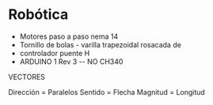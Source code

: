 # Robótica

- Motores paso a paso nema 14
- Tornillo de bolas - varilla trapezoidal rosacada de 
- controlador puente H
- ARDUINO 1 Rev 3 -- NO CH340


VECTORES

Dirección = Paralelos
Sentido = Flecha 
Magnitud = Longitud
